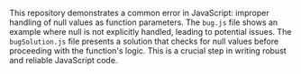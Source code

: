 This repository demonstrates a common error in JavaScript: improper handling of null values as function parameters.  The `bug.js` file shows an example where null is not explicitly handled, leading to potential issues. The `bugSolution.js` file presents a solution that checks for null values before proceeding with the function's logic.  This is a crucial step in writing robust and reliable JavaScript code.